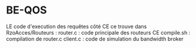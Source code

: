 # BE-QOS

LE code d'execution des requêtes côté CE ce trouve dans RzoAcces/Routeurs :
router.c : code principale des routeurs CE
compile.sh : compilation de router.c
client.c : code de simulation du bandwidth broker

